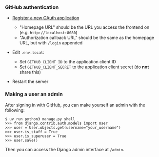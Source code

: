 ### GitHub authentication

- [Register a new OAuth application](https://github.com/settings/applications/new)
    - "Homepage URL" should be the URL you access the frontend on (e.g. `http://localhost:8080`)
    - "Authorization callback URL" should be the same as the homepage URL, but with `/login` appended

- Edit `.env.local`:
    - Set `GITHUB_CLIENT_ID` to the application client ID
    - Set `GITHUB_CLIENT_SECRET` to the application client secret (do **not** share this)

- Restart the server

### Making a user an admin

After signing in with GitHub, you can make yourself an admin with the following:

```
$ uv run python3 manage.py shell
>>> from django.contrib.auth.models import User
>>> user = User.objects.get(username="your_username")
>>> user.is_staff = True
>>> user.is_superuser = True
>>> user.save()
```

Then you can access the Django admin interface at `/admin`.
